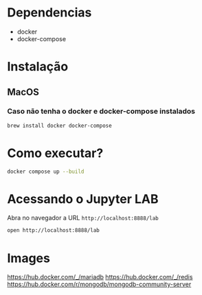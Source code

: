 # Dependencias

- docker
- docker-compose

# Instalação

## MacOS

### Caso não tenha o docker e docker-compose instalados
```sh
brew install docker docker-compose
```

# Como executar?

```sh
docker compose up --build
```

# Acessando o Jupyter LAB

Abra no navegador a URL `http://localhost:8888/lab`

```sh
open http://localhost:8888/lab
```

# Images
https://hub.docker.com/_/mariadb
https://hub.docker.com/_/redis
https://hub.docker.com/r/mongodb/mongodb-community-server
